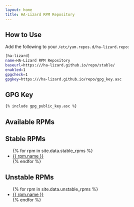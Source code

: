 ```yaml
---
layout: home
title: HA-Lizard RPM Repository
---
```


## How to Use

Add the following to your `/etc/yum.repos.d/ha-lizard.repo`:

```bash
[ha-lizard]
name=HA-Lizard RPM Repository
baseurl=https:///ha-lizard.github.io/repo/stable/
enabled=1
gpgcheck=1
gpgkey=https:///ha-lizard.github.io/repo/gpg_key.asc
```

## GPG Key

```bash
{% include gpg_public_key.asc %}
```

## Available RPMs

<h2>Stable RPMs</h2>
<ul>
  {% for rpm in site.data.stable_rpms %}
  <li><a href="{{ site.baseurl }}/stable/{{ rpm.name }}">{{ rpm.name }}</a></li>
{% endfor %}

</ul>

<h2>Unstable RPMs</h2>
<ul>
  {% for rpm in site.data.unstable_rpms %}
  <li><a href="{{ site.baseurl }}/unstable/{{ rpm.name }}">{{ rpm.name }}</a></li>
{% endfor %}
</ul>
